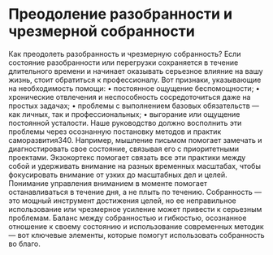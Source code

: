 # Преодоление разобранности и чрезмерной собранности

Как преодолеть разобранность и чрезмерную собранность?
Если состояние разобранности или перегрузки сохраняется в течение длительного времени и начинает оказывать серьезное влияние на вашу жизнь, стоит обратиться к профессионалу. Вот признаки, указывающие на необходимость помощи:
• постоянное ощущение беспомощности;
• хронические отвлечения и неспособность сосредоточиться даже на простых задачах;
• проблемы с выполнением базовых обязательств — как личных, так и профессиональных;
• выгорание или ощущение постоянной усталости.
Наше руководство должно восполнить эти проблемы через осознанную постановку методов и практик саморазвития340. Например, мышление письмом помогает замечать и диагностировать свое состояние, связывая его с приоритетными проектами. Экзокортекс помогает связать все эти практики между собой и удерживать внимание на разных временных масштабах, чтобы фокусировать внимание от узких до масштабных дел и целей. Понимание управления вниманием в моменте помогает останавливаться в течение дня, а не плыть по течению. 
Собранность — это мощный инструмент достижения целей, но ее неправильное использование или чрезмерное усиление может привести к серьезным проблемам. Баланс между собранностью и гибкостью, осознанное отношение к своему состоянию и использование современных методик — вот ключевые элементы, которые помогут использовать собранность во благо.
